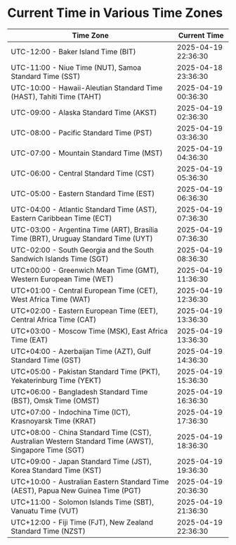 # Current Time in Various Time Zones

| Time Zone | Current Time |
|-----------|--------------|
| UTC-12:00 - Baker Island Time (BIT) | 2025-04-19 22:36:30 |
| UTC-11:00 - Niue Time (NUT), Samoa Standard Time (SST) | 2025-04-18 23:36:30 |
| UTC-10:00 - Hawaii-Aleutian Standard Time (HAST), Tahiti Time (TAHT) | 2025-04-19 00:36:30 |
| UTC-09:00 - Alaska Standard Time (AKST) | 2025-04-19 02:36:30 |
| UTC-08:00 - Pacific Standard Time (PST) | 2025-04-19 03:36:30 |
| UTC-07:00 - Mountain Standard Time (MST) | 2025-04-19 04:36:30 |
| UTC-06:00 - Central Standard Time (CST) | 2025-04-19 05:36:30 |
| UTC-05:00 - Eastern Standard Time (EST) | 2025-04-19 06:36:30 |
| UTC-04:00 - Atlantic Standard Time (AST), Eastern Caribbean Time (ECT) | 2025-04-19 07:36:30 |
| UTC-03:00 - Argentina Time (ART), Brasília Time (BRT), Uruguay Standard Time (UYT) | 2025-04-19 07:36:30 |
| UTC-02:00 - South Georgia and the South Sandwich Islands Time (SGT) | 2025-04-19 08:36:30 |
| UTC±00:00 - Greenwich Mean Time (GMT), Western European Time (WET) | 2025-04-19 11:36:30 |
| UTC+01:00 - Central European Time (CET), West Africa Time (WAT) | 2025-04-19 12:36:30 |
| UTC+02:00 - Eastern European Time (EET), Central Africa Time (CAT) | 2025-04-19 13:36:30 |
| UTC+03:00 - Moscow Time (MSK), East Africa Time (EAT) | 2025-04-19 13:36:30 |
| UTC+04:00 - Azerbaijan Time (AZT), Gulf Standard Time (GST) | 2025-04-19 14:36:30 |
| UTC+05:00 - Pakistan Standard Time (PKT), Yekaterinburg Time (YEKT) | 2025-04-19 15:36:30 |
| UTC+06:00 - Bangladesh Standard Time (BST), Omsk Time (OMST) | 2025-04-19 16:36:30 |
| UTC+07:00 - Indochina Time (ICT), Krasnoyarsk Time (KRAT) | 2025-04-19 17:36:30 |
| UTC+08:00 - China Standard Time (CST), Australian Western Standard Time (AWST), Singapore Time (SGT) | 2025-04-19 18:36:30 |
| UTC+09:00 - Japan Standard Time (JST), Korea Standard Time (KST) | 2025-04-19 19:36:30 |
| UTC+10:00 - Australian Eastern Standard Time (AEST), Papua New Guinea Time (PGT) | 2025-04-19 20:36:30 |
| UTC+11:00 - Solomon Islands Time (SBT), Vanuatu Time (VUT) | 2025-04-19 21:36:30 |
| UTC+12:00 - Fiji Time (FJT), New Zealand Standard Time (NZST) | 2025-04-19 22:36:30 |
